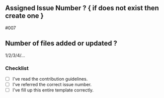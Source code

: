 ## Assigned Issue Number ? { if does not exist then create one }
#007

## Number of files added or updated ?
1/2/3/4/...

### Checklist

- [ ] I've read the contribution guidelines.
- [ ] I've referred the correct issue number.
- [ ] I've fill up this entire template correctly.

